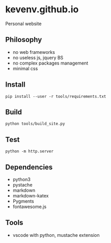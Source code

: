 # kevenv.github.io
Personal website

## Philosophy
- no web frameworks
- no useless js, jquery BS
- no complex packages management
- minimal css

## Install
`pip install --user -r tools/requirements.txt`

## Build
`python tools/build_site.py`

## Test
`python -m http.server`

## Dependencies
- python3
- pystache
- markdown
- markdown-katex
- Pygments
- fontawesome.js

## Tools
- vscode with python, mustache extension
